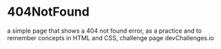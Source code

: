 # 404NotFound
a simple page that shows a 404 not found error, as a practice and to remember concepts in HTML and CSS, challenge page devChallenges.io
